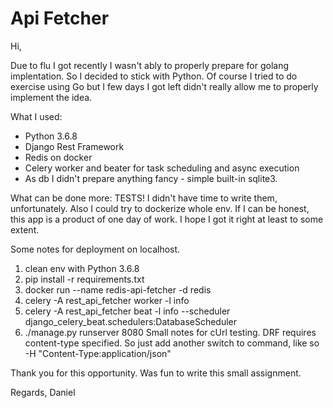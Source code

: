 # Api Fetcher

Hi,

Due to flu I got recently I wasn't ably to properly prepare for golang implentation. 
So I decided to stick with Python. Of course I tried to do exercise using Go but I few days I got left didn't really
allow me to properly implement the idea.

What I used:
- Python 3.6.8
- Django Rest Framework
- Redis on docker
- Celery worker and beater for task scheduling and async execution
- As db I didn't prepare anything fancy - simple built-in sqlite3.

What can be done more:
TESTS! I didn't have time to write them, unfortunately.
Also I could try to dockerize whole env. 
If I can be honest, this app is a product of one day of work. I hope I got it right at least to some extent.


Some notes for deployment on localhost.
1. clean env with Python 3.6.8
2. pip install -r requirements.txt
3. docker run --name redis-api-fetcher -d redis 
4. celery -A rest_api_fetcher worker -l info
5. celery -A rest_api_fetcher beat -l info --scheduler django_celery_beat.schedulers:DatabaseScheduler
6. ./manage.py runserver 8080
Small notes for cUrl testing. DRF requires content-type specified. So just add another switch to command, like so
-H "Content-Type:application/json"

Thank you for this opportunity. Was fun to write this small assignment.

Regards,
Daniel
